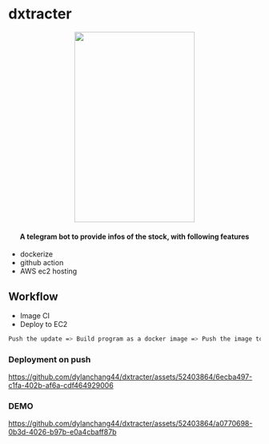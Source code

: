 # dxtracter
<p align="center">
   <img width="240" height="380" src="https://github.com/dylanchang44/dxtracter/assets/52403864/6ab7b12a-5402-4d69-8d85-d8100cc3970c">
</p>
<h4 align="center">A telegram bot to provide infos of the stock, with following features</h4>

- dockerize
- github action
- AWS ec2 hosting

## Workflow

- Image CI
- Deploy to EC2
```sh
Push the update => Build program as a docker image => Push the image to dockerhub => SSH to AWS ec2 instance => Clear the existing local image => Pull and run latest image from Docker Hub => Done! The bot is running with latest update
```

### Deployment on push


https://github.com/dylanchang44/dxtracter/assets/52403864/6ecba497-c1fa-402b-af6a-cdf464929006



### DEMO


https://github.com/dylanchang44/dxtracter/assets/52403864/a0770698-0b3d-4026-b97b-e0a4cbaff87b



